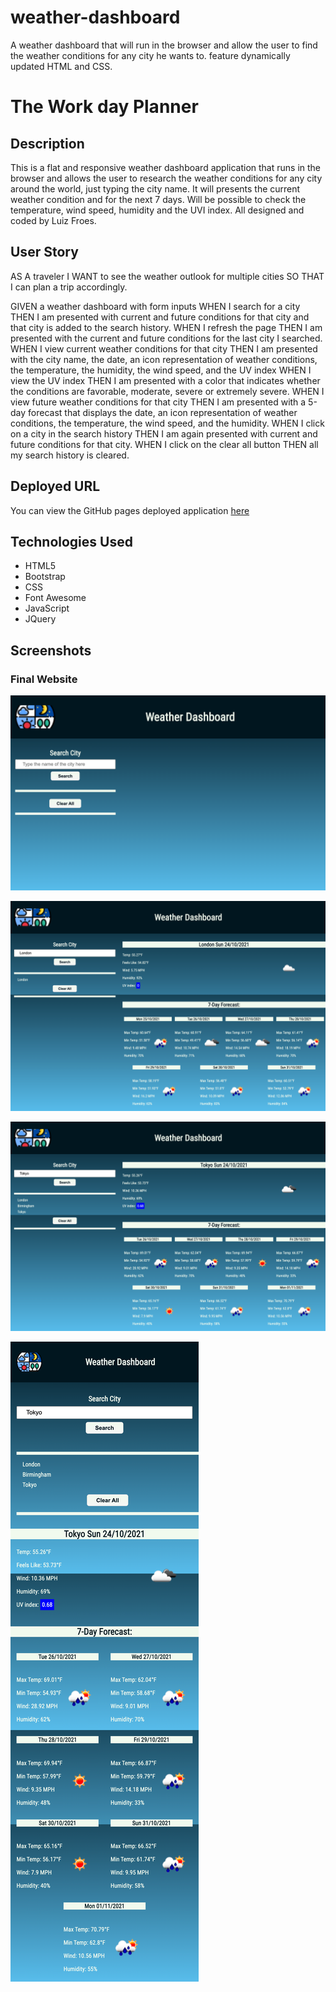 # weather-dashboard

A weather dashboard that will run in the browser and allow the user to find the weather conditions for any city he wants to. feature dynamically updated HTML and CSS.

# The Work day Planner

## Description

This is a flat and responsive weather dashboard application that runs in the browser and allows the user to research the weather conditions for any city around the world, just typing the city name. It will presents the current weather condition and for the next 7 days. Will be possible to check the temperature, wind speed, humidity and the UVI index. All designed and coded by Luiz Froes.

## User Story

AS A traveler
I WANT to see the weather outlook for multiple cities
SO THAT I can plan a trip accordingly.

GIVEN a weather dashboard with form inputs
WHEN I search for a city
THEN I am presented with current and future conditions for that city and that city is added to the search history.
WHEN I refresh the page
THEN I am presented with the current and future conditions for the last city I searched.
WHEN I view current weather conditions for that city
THEN I am presented with the city name, the date, an icon representation of weather conditions, the temperature, the humidity, the wind speed, and the UV index
WHEN I view the UV index
THEN I am presented with a color that indicates whether the conditions are favorable, moderate, severe or extremely severe.
WHEN I view future weather conditions for that city
THEN I am presented with a 5-day forecast that displays the date, an icon representation of weather conditions, the temperature, the wind speed, and the humidity.
WHEN I click on a city in the search history
THEN I am again presented with current and future conditions for that city.
WHEN I click on the clear all button
THEN all my search history is cleared.

## Deployed URL

You can view the GitHub pages deployed application [here](https://luizfroes.github.io/work-day-scheduler)

## Technologies Used

- HTML5
- Bootstrap
- CSS
- Font Awesome
- JavaScript
- JQuery

## Screenshots

### Final Website

![alt text](assets/images/weather-dashboard-1.png)

![alt text](assets/images/weather-dashboard-2.png)

![alt text](assets/images/weather-dashboard-3.png)

![alt text](assets/images/weather-dashboard-4.png)
